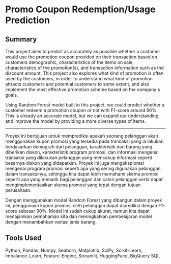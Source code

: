 # Promo Coupon Redemption/Usage Prediction

## Summary

This project aims to predict as accurately as possible whether a customer would use the promotion coupon provided on their transaction based on customers demographic, characteristics of the items on sale, characteristics of the promotion(s), and transaction information such as the discount amount. This project also explores what kind of promotion is often used by the customers, in order to understand what kind of promotion attracts customers and potential customers to some extent, and also implement the most effective promotion scheme based on the company's goals.

Using Random Forest model built in this project, we could predict whether a customer redeem a promotion coupon or not with F1-score around 90%. This is already an accurate model, but we can expand our understanding and improve the model by providing a more diverse types of items.

---

Proyek ini bertujuan untuk memprediksi apakah seorang pelanggan akan menggunakan kupon promosi yang tersedia pada transaksi yang ia lakukan berdasarkan demografi dari pelanggan, karakteristik dari barang yang diberikan diskon, karakteristik program promosi, dan informasi mengenai transaksi yang dilakukan pelanggan yang mencakup informasi seperti besarnya diskon yang didapatkan. Proyek ini juga mengeksplorasi mengenai program promosi seperti apa yang sering digunakan pelanggan dalam transaksinya, sehingga kita dapat lebih memahami skema promosi seperti apa yang menarik bagi pelanggan dan calon pelanggan serta dapat mengimplementasikan skema promosi yang tepat dengan tujuan perusahaan.

Dengan menggunakan model Random Forest yang dibangun dalam proyek ini, penggunaan kupon promosi oleh pelanggan dapat diprediksi dengan F1-score sebesar 90%. Model ini sudah cukup akurat, namun kita dapat menajamkan pemahaman kita dan meningkatkan pembelajaran model dengan menambahkan variasi jenis barang.

## Tools Used

Python, Pandas, Numpy, Seaborn, Matplotlib, SciPy, Scikit-Learn, Imbalance-Learn, Feature-Engine, Streamlit, HuggingFace, BigQuery SQL

